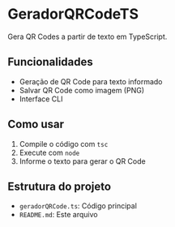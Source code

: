 # GeradorQRCodeTS

Gera QR Codes a partir de texto em TypeScript.

## Funcionalidades

- Geração de QR Code para texto informado
- Salvar QR Code como imagem (PNG)
- Interface CLI

## Como usar

1. Compile o código com `tsc`
2. Execute com `node`
3. Informe o texto para gerar o QR Code

## Estrutura do projeto

- `geradorQRCode.ts`: Código principal
- `README.md`: Este arquivo
